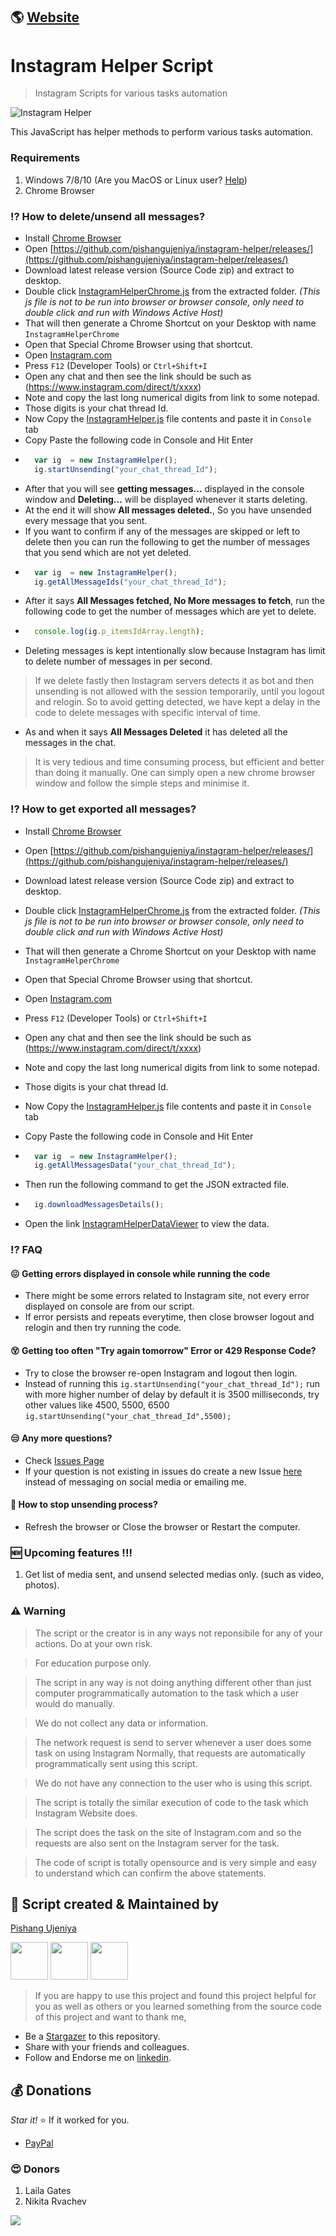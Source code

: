 ## 🌎 [Website](https://pishangujeniya.github.io/instagram-helper/)

# Instagram Helper Script
> Instagram Scripts for various tasks automation

![Instagram Helper](./images/90143326-1e862a80-dd9b-11ea-9d6f-9365617c8ea1.png)

This JavaScript has helper methods to perform various tasks automation.

### Requirements

1. Windows 7/8/10 (Are you MacOS or Linux user? [Help](https://github.com/pishangujeniya/instagram-helper/issues/22#issuecomment-774589015))
2. Chrome Browser

### ⁉ How to delete/unsend all messages?
- Install [Chrome Browser](https://www.google.com/intl/en_in/chrome/)
- Open [https://github.com/pishangujeniya/instagram-helper/releases/](https://github.com/pishangujeniya/instagram-helper/releases/)
- Download latest release version (Source Code zip) and extract to desktop.
- Double click [InstagramHelperChrome.js](./InstagramHelperChrome.js) from the extracted folder. _(This js file is not to be run into browser or browser console, only need to double click and run with Windows Active Host)_
- That will then generate a Chrome Shortcut on your Desktop with name `InstagramHelperChrome`
- Open that Special Chrome Browser using that shortcut.
- Open [Instagram.com](https://instagram.com)
- Press `F12` (Developer Tools) or `Ctrl+Shift+I`
- Open any chat and then see the link should be such as (https://www.instagram.com/direct/t/xxxx)
- Note and copy the last long numerical digits from link to some notepad.
- Those digits is your chat thread Id.
- Now Copy the [InstagramHelper.js](./InstagramHelper.js) file contents and paste it in `Console` tab
- Copy Paste the following code in Console and Hit Enter
- ```javascript
    var ig  = new InstagramHelper();
    ig.startUnsending("your_chat_thread_Id");
    ```
- After that you will see **getting messages...** displayed in the console window and **Deleting...** will be displayed whenever it starts deleting.
- At the end it will show **All messages deleted.**, So you have unsended every message that you sent.
- If you want to confirm if any of the messages are skipped or left to delete then you can run the following to get the number of messages that you send which are not yet deleted. 
- ```javascript
    var ig  = new InstagramHelper();
    ig.getAllMessageIds("your_chat_thread_Id");
    ```
- After it says **All Messages fetched, No More messages to fetch**, run the following code to get the number of messages which are yet to delete.
- ```javascript
    console.log(ig.p_itemsIdArray.length);
    ```
- Deleting messages is kept intentionally slow because Instagram has limit to delete number of messages in per second.
> If we delete fastly then Instagram servers detects it as bot and then unsending is not allowed with the session temporarily, until you logout and relogin. So to avoid getting detected, we have kept a delay in the code to delete messages with specific interval of time.
- As and when it says **All Messages Deleted** it has deleted all the messages in the chat.
> It is very tedious and time consuming process, but efficient and better than doing it manually. One can simply open a new chrome browser window and follow the simple steps and minimise it.

### ⁉ How to get exported all messages?

- Install [Chrome Browser](https://www.google.com/intl/en_in/chrome/)
- Open [https://github.com/pishangujeniya/instagram-helper/releases/](https://github.com/pishangujeniya/instagram-helper/releases/)
- Download latest release version (Source Code zip) and extract to desktop.
- Double click [InstagramHelperChrome.js](./InstagramHelperChrome.js) from the extracted folder. _(This js file is not to be run into browser or browser console, only need to double click and run with Windows Active Host)_
- That will then generate a Chrome Shortcut on your Desktop with name `InstagramHelperChrome`
- Open that Special Chrome Browser using that shortcut.
- Open [Instagram.com](https://instagram.com)
- Press `F12` (Developer Tools) or `Ctrl+Shift+I`
- Open any chat and then see the link should be such as (https://www.instagram.com/direct/t/xxxx)
- Note and copy the last long numerical digits from link to some notepad.
- Those digits is your chat thread Id.
- Now Copy the [InstagramHelper.js](./InstagramHelper.js) file contents and paste it in `Console` tab
- Copy Paste the following code in Console and Hit Enter
- ```javascript
    var ig  = new InstagramHelper();
    ig.getAllMessagesData("your_chat_thread_Id");
    ```
- Then run the following command to get the JSON extracted file.
- ```javascript
    ig.downloadMessagesDetails();
    ```

- Open the link [InstagramHelperDataViewer](./InstagramHelperDataViewer.html) to view the data.

### ⁉ FAQ

#### 😖 Getting errors displayed in console while running the code
- There might be some errors related to Instagram site, not every error displayed on console are from our script.
- If error persists and repeats everytime, then close browser logout and relogin and then try running the code.

#### 😵 Getting too often "Try again tomorrow" Error or 429 Response Code?
- Try to close the browser re-open Instagram and logout then login.
- Instead of running this `ig.startUnsending("your_chat_thread_Id");` run with more higher number of delay by default it is 3500 milliseconds, try other values like 4500, 5500, 6500 `ig.startUnsending("your_chat_thread_Id",5500);`

#### 😒 Any more questions?
- Check [Issues Page](https://github.com/pishangujeniya/instagram-helper/issues?q=)
- If your question is not existing in issues do create a new Issue [here](https://github.com/pishangujeniya/instagram-helper/issues/new/choose) instead of messaging on social media or emailing me.


#### 🛑 How to stop unsending process?
- Refresh the browser or Close the browser or Restart the computer.


### 🆕 Upcoming features !!!

1. Get list of media sent, and unsend selected medias only. (such as video, photos).

### ⚠ Warning
> The script or the creator is in any ways not reponsibile for any of your actions. Do at your own risk.

> For education purpose only.

> The script in any way is not doing anything different other than just computer programmatically automation to the task which a user would do manually.

> We do not collect any data or information.

> The network request is send to server whenever a user does some task on using Instagram Normally, that requests are automatically programmatically sent using this script.

> We do not have any connection to the user who is using this script.

> The script is totally the similar execution of code to the task which Instagram Website does.

> The script does the task on the site of Instagram.com and so the requests are also sent on the Instagram server for the task.

> The code of script is totally opensource and is very simple and easy to understand which can confirm the above statements.

## 💪 Script created & Maintained by

[Pishang Ujeniya](https://github.com/pishangujeniya)

<a href="https://www.linkedin.com/in/pishangujeniya"><img src="https://github.com/aritraroy/social-icons/blob/master/linkedin-icon.png?raw=true" width="60"></a> <a href="https://twitter.com/pishangujeniya"><img src="https://github.com/aritraroy/social-icons/blob/master/twitter-icon.png?raw=true" width="60"></a> <a href="https://www.instagram.com/pishang.ujeniya"><img src="https://github.com/aritraroy/social-icons/blob/master/instagram-icon.png?raw=true" width="60"></a>

> If you are happy to use this project and found this project helpful for you as well as others or you learned something from the source code of this project and want to thank me, 

- Be a [Stargazer](https://github.com/pishangujeniya/instagram-helper) to this repository.
- Share with your friends and colleagues.
- Follow and Endorse me on [linkedin](https://www.linkedin.com/in/pishangujeniya).

## 💰 Donations
*Star it!* ⭐ If it worked for you.
- [PayPal](https://paypal.me/Pishang)

### 😍 Donors
1. Laila Gates
2. Nikita Rvachev

<a href="https://paypal.me/Pishang"><img src="./images/9218.jpg"></a>

